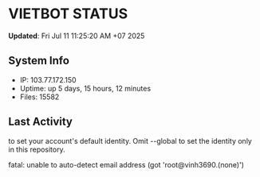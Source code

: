 # VIETBOT STATUS
**Updated**: Fri Jul 11 11:25:20 AM +07 2025

## System Info
- IP: 103.77.172.150
- Uptime: up 5 days, 15 hours, 12 minutes
- Files: 15582

## Last Activity

to set your account's default identity.
Omit --global to set the identity only in this repository.

fatal: unable to auto-detect email address (got 'root@vinh3690.(none)')
